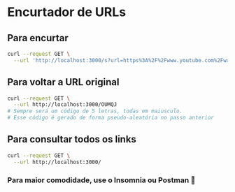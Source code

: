 # Encurtador de URLs

## Para encurtar
```bash
curl --request GET \
  --url 'http://localhost:3000/s?url=https%3A%2F%2Fwww.youtube.com%2Fwatch%3Fv%3D_MOYF1vVBbc'
```

## Para voltar a URL original
```bash
curl --request GET \
  --url http://localhost:3000/OUMQJ
# Sempre será um código de 5 letras, todas em maiusculo.
# Esse código é gerado de forma pseudo-aleatória no passo anterior
```

## Para consultar todos os links
```bash
curl --request GET \
  --url http://localhost:3000/
```

### Para maior comodidade, use o Insomnia ou Postman 🤩
